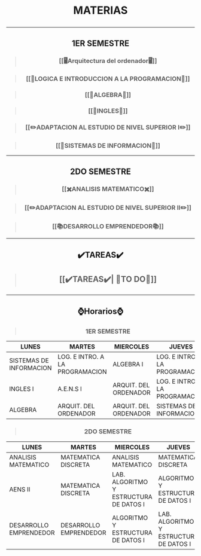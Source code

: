 # <p align = "center"> MATERIAS</p>
---

## <p align = "center"> 1ER SEMESTRE</p>


>  ###  <p align = "center">[[🖥️Arquitectura del ordenador🖥️]]</p>

> ### <p align = "center">[[🔧LOGICA E INTRODUCCION A LA PROGRAMACION🔧]]</p>

> ### <p align = "center">[[📐ALGEBRA📐]]</p> 

> ### <p align = "center">[[🗽INGLES🗽]]</p>

> ### <p align = "center">[[✏️ADAPTACION AL ESTUDIO DE NIVEL SUPERIOR I✏️]]</p>

> ### <p align = "center">[[📒SISTEMAS DE INFORMACION📒]]
</p>

---
## <p align = "center"> 2DO SEMESTRE</p>

>  ###  <p align = "center">[[✖️ANALISIS MATEMATICO✖️]]</p>

> ### <p align = "center">[[✏️ADAPTACION AL ESTUDIO DE NIVEL SUPERIOR II✏️]]</p>

> ### <p align = "center">[[📚DESARROLLO EMPRENDEDOR📚]]</p> 



---
## <p align = "center">✔️TAREAS✔️</p>

> ## <p align = "center">[[✔️TAREAS✔️| 📖TO DO📖]]</p>

---

## <p align = "center">⌚Horarios⌚</p>

> ### <p align = "center">1ER SEMESTRE</p>

| LUNES | MARTES | MIERCOLES | JUEVES |
----------- | -------- | ---------| --------- | 
| SISTEMAS DE INFORMACION | LOG. E INTRO. A LA PROGRAMACION | ALGEBRA l | LOG. E INTRO. A LA PROGRAMACION | 
| INGLES l | A.E.N.S l | ARQUIT. DEL ORDENADOR | LOG. E INTRO. A LA PROGRAMACION | 
| ALGEBRA | ARQUIT. DEL ORDENADOR | ARQUIT. DEL ORDENADOR | SISTEMAS DE INFORMACION | 

> ### <p align = "center">2DO SEMESTRE</p>

| LUNES | MARTES | MIERCOLES | JUEVES |
----------- | -------- | ---------| --------- | 
| ANALISIS MATEMATICO | MATEMATICA DISCRETA |ANALISIS MATEMATICO |MATEMATICA DISCRETA | 
| AENS II | MATEMATICA DISCRETA | LAB. ALGORITMO Y ESTRUCTURA DE DATOS I  | ALGORITMO Y ESTRUCTURA DE DATOS I | 
| DESARROLLO EMPRENDEDOR | DESARROLLO EMPRENDEDOR |  ALGORITMO Y ESTRUCTURA DE DATOS I | LAB. ALGORITMO Y ESTRUCTURA DE DATOS I | 